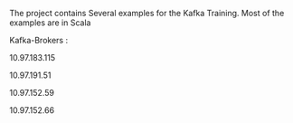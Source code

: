 

The project contains Several examples for the Kafka Training.
Most of the examples are in Scala 

Kafka-Brokers :

10.97.183.115

10.97.191.51

10.97.152.59

10.97.152.66



